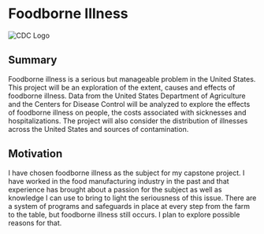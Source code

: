 # Foodborne Illness
![CDC Logo](./images/CDC-logo-4inch)

## Summary
Foodborne illness is a serious but manageable problem in the United States.
This project will be an exploration of the extent, causes and effects of
foodborne illness. Data from the United States Department of Agriculture and
the Centers for Disease Control will be analyzed to explore the effects of
foodborne illness on people, the costs associated with sicknesses and
hospitalizations. The project will also consider the distribution of illnesses
across the United States and sources of contamination.

## Motivation
I have chosen foodborne illness as the subject for my capstone project. I have
worked in the food manufacturing industry in the past and that experience has
brought about a passion for the subject as well as knowledge I can use to bring
to light the seriousness of this issue. There are a system of programs and
safeguards in place at every step from the farm to the table, but foodborne
illness still occurs. I plan to explore possible reasons for that.
